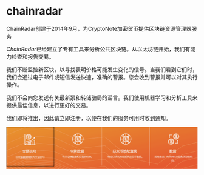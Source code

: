 # 

# chainradar

ChainRadar创建于2014年9月，为CryptoNote加密货币提供区块链资源管理器服务

*‎ChainRadar‎*‎已经建立了专有工具来分析公共区块链。从以太坊链开始，我们有能力检查和报告交易。

我们不断监控新区块，以寻找表明价格可能发生变化的信号。当我们看到它们时，我们会通过电子邮件或短信发送快速，准确的警报。您会收到警报并可以对其执行操作。

我们不会向您发送有关最新泵和转储骗局的谣言。我们使用机器学习和分析工具来提供最佳信息，以进行更好的交易。

我们即将推出，因此请立即注册，以便在我们的服务可用时收到通知。

![image-20220720145450115](image-20220720145450115.png)

